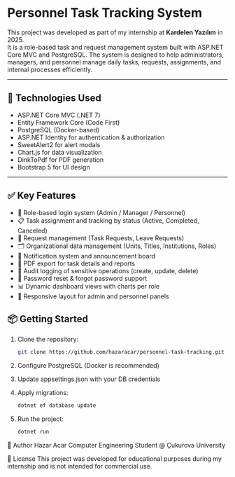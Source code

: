 # Personnel Task Tracking System

This project was developed as part of my internship at **Kardelen Yazılım** in 2025.  
It is a role-based task and request management system built with ASP.NET Core MVC and PostgreSQL. The system is designed to help administrators, managers, and personnel manage daily tasks, requests, assignments, and internal processes efficiently.

---

## 🚀 Technologies Used

- ASP.NET Core MVC (.NET 7)
- Entity Framework Core (Code First)
- PostgreSQL (Docker-based)
- ASP.NET Identity for authentication & authorization
- SweetAlert2 for alert modals
- Chart.js for data visualization
- DinkToPdf for PDF generation
- Bootstrap 5 for UI design

---

## ✅ Key Features

- 🔐 Role-based login system (Admin / Manager / Personnel)
- 📋 Task assignment and tracking by status (Active, Completed, Canceled)
- 📝 Request management (Task Requests, Leave Requests)
- 🗂️ Organizational data management (Units, Titles, Institutions, Roles)
- 📣 Notification system and announcement board
- 📄 PDF export for task details and reports
- 🔎 Audit logging of sensitive operations (create, update, delete)
- 🔑 Password reset & forgot password support
- 📊 Dynamic dashboard views with charts per role
- 📱 Responsive layout for admin and personnel panels


## 📦 Getting Started

1. Clone the repository:
   ```bash
   git clone https://github.com/hazaracar/personnel-task-tracking.git

2. Configure PostgreSQL (Docker is recommended)

3. Update appsettings.json with your DB credentials

4. Apply migrations:
   ```bash
   dotnet ef database update

5. Run the project:
   ```bash
   dotnet run


👤 Author
Hazar Acar
Computer Engineering Student @ Çukurova University

📄 License
This project was developed for educational purposes during my internship and is not intended for commercial use.

















